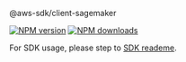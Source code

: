 @aws-sdk/client-sagemaker

[![NPM version](https://img.shields.io/npm/v/@aws-sdk/client-sagemaker/beta.svg)](https://www.npmjs.com/package/@aws-sdk/client-sagemaker)
[![NPM downloads](https://img.shields.io/npm/dm/@aws-sdk/client-sagemaker.svg)](https://www.npmjs.com/package/@aws-sdk/client-sagemaker)

For SDK usage, please step to [SDK reademe](https://github.com/aws/aws-sdk-js-v3).
